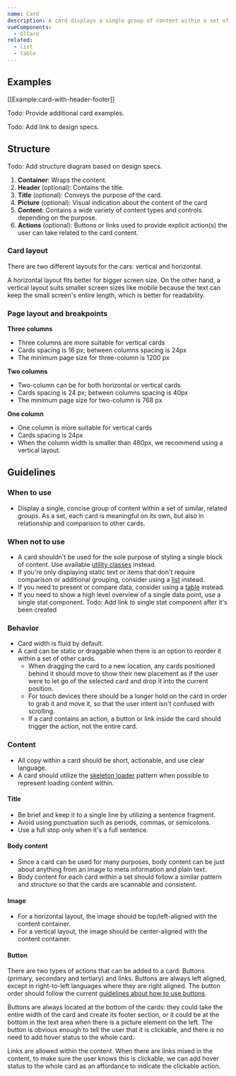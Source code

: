 ```yaml
---
name: Card
description: A card displays a single group of content within a set of similar groups.
vueComponents:
  - GlCard
related:
  - list
  - table
---
```


## Examples

[[Example:card-with-header-footer]]

Todo: Provide additional card examples.

Todo: Add link to design specs.

## Structure


Todo: Add structure diagram based on design specs.

1. **Container**: Wraps the content.
1. **Header** (optional): Contains the title.
1. **Title** (optional): Conveys the purpose of the card.
1. **Picture** (optional): Visual indication about the content of the card
1. **Content**: Contains a wide variety of content types and controls depending on the purpose.
1. **Actions** (optional): Buttons or links used to provide explicit action(s) the user can take related to the card content.

### Card layout


There are two different layouts for the cars: vertical and horizontal.

A horizontal layout fits better for bigger screen size. On the other hand, a vertical layout suits smaller screen sizes like mobile because the text can keep the small screen's entire length, which is better for readability.

### Page layout and breakpoints


**Three columns**

- Three columns are more suitable for vertical cards
- Cards spacing is 16 px; between columns spacing is 24px
- The minimum page size for three-column is 1200 px

**Two columns**

- Two-column can be for both horizontal or vertical cards
- Cards spacing is 24 px; between columns spacing is 40px
- The minimum page size for two-column is 768 px

**One column**

- One column is more suitable for vertical cards
- Cards spacing is 24px
- When the column width is smaller than 480px, we recommend using a vertical layout.

## Guidelines

### When to use

- Display a single, concise group of content within a set of similar, related groups. As a set, each card is meaningful on its own, but also in relationship and comparison to other cards.

### When not to use

- A card shouldn't be used for the sole purpose of styling a single block of content. Use available [utility classes](https://unpkg.com/browse/@gitlab/ui/src/scss/utilities.scss) instead.
- If you're only displaying static text or items that don't require comparison or additional grouping, consider using a [list](/components/list) instead.
- If you need to present or compare data, consider using a [table](/components/table) instead.
- If you need to show a high level overview of a single data point, use a single stat component. Todo: Add link to single stat component after it's been created

### Behavior

- Card width is fluid by default.
- A card can be static or draggable when there is an option to reorder it within a set of other cards.
  - When dragging the card to a new location, any cards positioned behind it should move to show their new placement as if the user were to let go of the selected card and drop it into the current position.
  - For touch devices there should be a longer hold on the card in order to grab it and move it, so that the user intent isn't confused with scrolling.
  - If a card contains an action, a button or link inside the card should trigger the action, not the entire card.

### Content

- All copy within a card should be short, actionable, and use clear language.
- A card should utilize the [skeleton loader](/components/skeleton-loader/) pattern when possible to represent loading content within.

#### Title

- Be brief and keep it to a single line by utilizing a sentence fragment.
- Avoid using punctuation such as periods, commas, or semicolons.
- Use a full stop only when it's a full sentence.

#### Body content

- Since a card can be used for many purposes, body content can be just about anything from an image to meta information and plain text.
- Body content for each card within a set should follow a similar pattern and structure so that the cards are scannable and consistent.

#### Image


- For a horizontal layout, the image should be top/left-aligned with the content container. 
- For a vertical layout, the image should be center-aligned with the content container.


#### Button


There are two types of actions that can be added to a card: Buttons (primary, secondary and tertiary) and links. Buttons are always left aligned, except in right-to-left languages where they are right aligned. The button order should follow the current [guidelines about how to use buttons](https://design.gitlab.com/components/button).

Buttons are always located at the bottom of the cards: they could take the entire width of the card and create its footer section, or it could be at the bottom in the text area when there is a picture element on the left. The button is obvious enough to tell the user that it is clickable, and there is no need to add hover status to the whole card.

Links are allowed within the content. When there are links mixed in the content, to make sure the user knows this is clickable, we can add hover status to the whole card as an affordance to indicate the clickable action.
